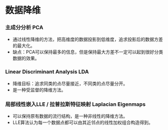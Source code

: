 # 数据降维

### 主成分分析 PCA

- 通过线性降维的方法，把高维度的数据投影到低维度，追求投影后的数据方差的最大化。
- 缺点：PCA可以保持最多的信息，但是保持最大方差不一定可以起到很好分类数据的效果。

### Linear Discriminant Analysis LDA

- 降维目标：追求同类的点尽量接近，不同类的点尽量分开。
- 是一种受监督的降维方法。


### 局部线性嵌入LLE / 拉普拉斯特征映射 Laplacian Eigenmaps

- 可以保持原有数据的流行结构，是一种非线性的降维方法。
- LLE算法认为每一个数据点都可以由其近邻点的线性加权组合构造得到。
